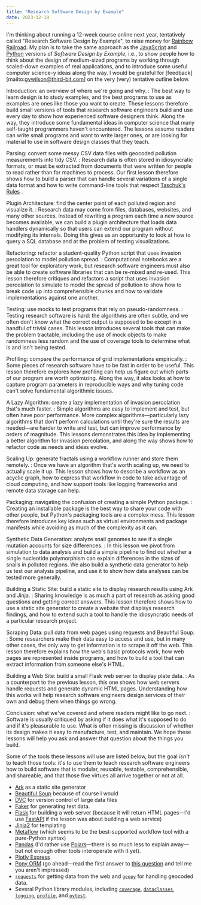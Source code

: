 ```yaml
---
title: "Research Software Design by Example"
date: 2023-12-10
---
```


I'm thinking about running a 12-week course online next year,
tentatively called "Research Software Design by Example",
to raise money for [Rainbow Railroad][rr].
My plan is to take the same approach as
the [JavaScript][sdxjs] and [Python][sdxpy] versions of
*Software Design by Example*,
i.e.,
to show people how to think about the design of medium-sized programs
by working through scaled-down examples of real applications,
and to introduce some useful computer science-y ideas along the way.
I would be grateful for [feedback][mailto:gvwilson@third-bit.com]
on the very (very) tentative outline below.

Introduction: an overview of where we're going and why.
:   The best way to learn design is to study examples, and the best programs to use as examples are ones like those you want to create. These lessons therefore build small versions of tools that research software engineers build and use every day to show how experienced software designers think. Along the way, they introduce some fundamental ideas in computer science that many self-taught programmers haven't encountered. The lessons assume readers can write small programs and want to write larger ones, or are looking for material to use in software design classes that they teach.

Parsing: convert some messy CSV data files with geocoded pollution measurements into tidy CSV.
:   Research data is often stored in idiosyncratic formats, or must be extracted from documents that were written for people to read rather than for machines to process. Our first lesson therefore shows how to build a parser that can handle several variations of a single data format and how to write command-line tools that respect [Taschuk's Rules][taschuk]
.

Plugin Architecture: find the center point of each polluted region and visualize it.
:   Research data may come from files, databases, websites, and many other sources. Instead of rewriting a program each time a new source becomes available, we can build a plugin architecture that loads data handlers dynamically so that users can extend our program without modifying its internals. Doing this gives us an opportunity to look at how to query a SQL database and at the problem of testing visualizations.

Refactoring: refactor a student-quality Python script that uses invasion percolation to model pollution spread.
:   Computational notebooks are a great tool for exploratory work, but research software engineers must also be able to create software libraries that can be re-mixed and re-used. This lesson therefore critiques and refactors a script that uses invasion percolation to simulate to model the spread of pollution to show how to break code up into comprehensible chunks and how to validate implementations against one another.

Testing: use mocks to test programs that rely on pseudo-randomness.
:   Testing research software is hard: the algorithms are often subtle, and we often don't know what the correct output is supposed to be except in a handful of trivial cases. This lesson introduces several tools that can make the problem tractable, including the use of mock objects to make randomness less random and the use of coverage tools to determine what is and isn't being tested.

Profiling: compare the performance of grid implementations empirically.
:   Some pieces of research software have to be fast in order to be useful. This lesson therefore explores how profiling can help us figure out which parts of our program are worth optimizing. Along the way, it alos looks at how to capture program parameters in reproducible ways and why tuning code can't solve fundamental algorithmic issues.

A Lazy Algorithm: create a lazy implementation of invasion percolation that's much faster.
:   Simple algorithms are easy to implement and test, but often have poor performance. More complex algorithms—particularly lazy algorithms that don't perform calculations until they're sure the results are needed—are harder to write and test, but can improve performance by orders of magnitude. This lessons demonstrates this idea by implementing a better algorithm for invasion percolation, and along the way shows how to refactor code as needs and ideas evolve.

Scaling Up: generate fractals using a workflow runner and store them remotely.
:   Once we have an algorithm that's worth scaling up, we need to actually scale it up. This lesson shows how to describe a workflow as an acyclic graph, how to express that workflow in code to take advantage of cloud computing, and how support tools like logging frameworks and remote data storage can help.

Packaging: navigating the confusion of creating a simple Python package.
:   Creating an installable package is the best way to share your code with other people, but Python's packaging tools are a complex mess. This lesson therefore introduces key ideas such as virtual environments and package manifests while avoiding as much of the complexity as it can.

Synthetic Data Generation: analyze snail genomes to see if a single mutation accounts for size differences.
:   In this lesson we pivot from simulation to data analysis and build a simple pipeline to find out whether a single nucleotide polymorphism can explain differences in the sizes of snails in polluted regions. We also build a synthetic data generator to help us test our analysis pipeline, and use it to show how data analyses can be tested more generally.

Building a Static Site: build a static site to display research results using Ark and Jinja.
:   Sharing knowledge is as much a part of research as asking good questions and getting correct answers. This lesson therefore shows how to use a static site generator to create a website that displays research findings, and how to extend such a tool to handle the idiosyncratic needs of a particular research project.

Scraping Data: pull data from web pages using requests and Beautiful Soup.
:   Some researchers make their data easy to access and use, but in many other cases, the only way to get information is to scrape it off the web. This lesson therefore explains how the web's basic protocols work, how web pages are represented inside programs, and how to build a tool that can extract information from someone else's HTML.

Building a Web Site: build a small Flask web server to display plate data.
:   As a counterpart to the previous lesson, this one shows how web servers handle requests and generate dynamic HTML pages. Understanding how this works will help research software engineers design services of their own and debug them when things go wrong.

Conclusion: what we've covered and where readers might like to go next.
:   Software is usually critiqued by asking if it does what it's supposed to do and if it's pleasurable to use. What is often missing is discussion of whether its design makes it easy to manufacture, test, and maintain. We hope these lessons will help you ask and answer that question about the things you build.

Some of the tools these lessons will use are listed below,
but the goal *isn't* to teach those tools:
it's to use them to teach research software engineers
how to build software that is modular, reusable, testable, comprehensible, and shareable,
and that those five virtues all arrive together or not at all.

-   [Ark](https://www.dmulholl.com/docs/ark/main/) as a static site generator
-   [Beautiful Soup](https://beautiful-soup-4.readthedocs.io/) because of course I would
-   [DVC](https://dvc.org/) for version control of large data files
-   [Faker](https://faker.readthedocs.io/) for generating test data.
-   [Flask](https://flask.palletsprojects.com/) for building a web server
    (because it will return HTML pages—I'd use [FastAPI](https://fastapi.tiangolo.com/)
    if the lesson was about building a web service)
-   [Jinja2](https://jinja.palletsprojects.com/) for templating
-   [Metaflow](https://metaflow.org/)
    (which seems to be the best-supported workflow tool with a pure-Python syntax)
-   [Pandas](https://pandas.pydata.org/)
    (I'd rather use [Polars](https://pola.rs/)—there is
    so much less to explain away—but not enough other tools interoperate with it yet).
-   [Plotly Express](https://plotly.com/python/plotly-express/)
-   [Pony ORM](https://ponyorm.org/)
    (go ahead—read the first answer to [this question](https://stackoverflow.com/questions/16115713/how-pony-orm-does-its-tricks)
    and tell me you aren't impressed)
-   [`requests`](https://requests.readthedocs.io/) for getting data from the web
    and [`geopy`](https://geopy.readthedocs.io/) for handling geocoded data.
-   Several Python library modules, including
    [`coverage`](https://coverage.readthedocs.io/),
    [`dataclasses`](https://docs.python.org/3/library/dataclasses.html),
    [`logging`](https://docs.python.org/3/library/logging.html),
    [`profile`](https://docs.python.org/3/library/profile.html),
    and [`pytest`](https://docs.pytest.org/).

[rr]: https://donate.rainbowrailroad.org/team/515984
[sdxjs]: @root/sdxjs/
[sdxpy]: @root/sdxpy/
[taschuk]: https://journals.plos.org/ploscompbiol/article?id=10.1371/journal.pcbi.1005412
